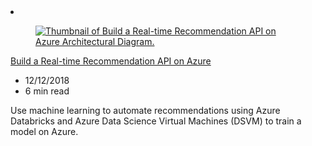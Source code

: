 <!-- This file is automatically generated by build/architectures/build_index.py. Any updates will be lost. -->

<!-- markdownlint-disable MD033 -->

<li class="grid-item item-column" data-categories="AI + Machine Learning Compute Databases ">
<article class="card">
    <div class="card-header has-margin-bottom-none" aria-hidden="true">
        <figure class="image diagram has-height-175 has-overflow-hidden level">
            <a href="/azure/architecture/reference-architectures/ai/real-time-recommendation"><img src="/azure/architecture/browse/thumbs/real-time-recommendation.png" class="diagram" alt="Thumbnail of Build a Real-time Recommendation API on Azure Architectural Diagram." data-linktype="relative-path"></a>
        </figure>
    </div>
    <div class="card-content">
        <a class="card-content-title has-margin-top-none" href="/azure/architecture/reference-architectures/ai/real-time-recommendation">
            <p>Build a Real-time Recommendation API on Azure</p>
        </a>
        <ul class="card-content-metadata">
            <li>12/12/2018</li>
            <li>6 min read</li>
        </ul>
        <p class="card-content-description">Use machine learning to automate recommendations using Azure Databricks and Azure Data Science Virtual Machines (DSVM) to train a model on Azure.</p>
        <div class="bottom-to-top-fade is-hidden-mobile"></div>
    </div>
</article>
</li>
